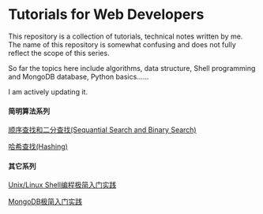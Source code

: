 Tutorials for Web Developers
==========================
This repository is a collection of tutorials, technical notes written by me. The name of this repository is somewhat confusing and does not fully reflect the scope of this series.

So far the topics here include algorithms, data structure, Shell programming and MongoDB database, Python basics......

I am actively updating it.

<h4>简明算法系列</h4>

[顺序查找和二分查找(Sequantial Search and Binary Search)](https://github.com/StevenSLXie/Tutorials-for-Web-Developers/blob/master/%E7%AE%80%E6%98%8E%E7%AE%97%E6%B3%95%E7%B3%BB%E5%88%97%EF%BC%9A%E9%A1%BA%E5%BA%8F%E6%9F%A5%E6%89%BE%E5%92%8C%E4%BA%8C%E5%88%86%E6%B3%95.md)

[哈希查找(Hashing)](https://github.com/StevenSLXie/Tutorials-for-Web-Developers/blob/master/%E7%AE%80%E6%98%8E%E7%AE%97%E6%B3%95%E7%B3%BB%E5%88%97%EF%BC%9A%E5%93%88%E5%B8%8C%E6%9F%A5%E6%89%BE.md)


<h4>其它系列</h4>

<a href="https://github.com/StevenSLXie/Shell-Programming-Tutorial/blob/master/Shell%E7%BC%96%E7%A8%8B%E6%9E%81%E7%AE%80%E5%85%A5%E9%97%A8%E5%AE%9E%E8%B7%B5.md">Unix/Linux Shell编程极简入门实践</a>

<a href="https://github.com/StevenSLXie/Tutorials-for-Web-Developers/blob/master/MongoDB%20%E6%9E%81%E7%AE%80%E5%AE%9E%E8%B7%B5%E5%85%A5%E9%97%A8.md">MongoDB极简入门实践</a>

